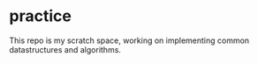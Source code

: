 # practice

This repo is my scratch space, working on
implementing common datastructures and algorithms.